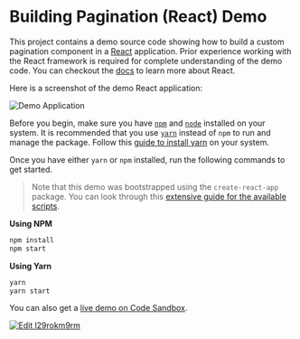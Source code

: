 # Building Pagination (React) Demo

This project contains a demo source code showing how to build a custom pagination component in a [React][react] application. Prior experience working with the React framework is required for complete understanding of the demo code. You can checkout the [docs][react-docs] to learn more about React.

Here is a screenshot of the demo React application:

![Demo Application](https://i.imgur.com/JID5WGR.gif)

Before you begin, make sure you have [`npm`][npm] and [`node`][node] installed on your system. It is recommended that you use [`yarn`][yarn] instead of `npm` to run and manage the package. Follow this [guide to install yarn][yarn-install] on your system.

Once you have either `yarn` or `npm` installed, run the following commands to get started.

> Note that this demo was bootstrapped using the `create-react-app` package. You can look through this [extensive guide for the available scripts](https://github.com/facebook/create-react-app/blob/master/packages/react-scripts/template/README.md#available-scripts).

**Using NPM**

```sh
npm install
npm start
```

**Using Yarn**

```sh
yarn
yarn start
```

You can also get a [live demo on Code Sandbox][code-demo].

[![Edit l29rokm9rm](https://codesandbox.io/static/img/play-codesandbox.svg)](https://codesandbox.io/s/l29rokm9rm?hidenavigation=1&view=preview)


[react-docs]: https://reactjs.org/docs/
[react]: https://reactjs.org/
[code-demo]: https://codesandbox.io/s/l29rokm9rm
[node]: https://nodejs.org/en/
[npm]: https://npmjs.com/
[yarn]: https://yarnpkg.com/
[yarn-install]: https://yarnpkg.com/lang/en/docs/install/
